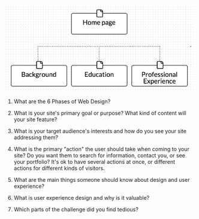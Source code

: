![Image of site map](./imgs/site-map.png)

1. What are the 6 Phases of Web Design?

2. What is your site's primary goal or purpose? What kind of content will your site feature?

3. What is your target audience's interests and how do you see your site addressing them?

4. What is the primary "action" the user should take when coming to your site? Do you want them to search for information, contact you, or see your portfolio? It's ok to have several actions at once, or different actions for different kinds of visitors.

5. What are the main things someone should know about design and user experience?

6. What is user experience design and why is it valuable?

7. Which parts of the challenge did you find tedious?